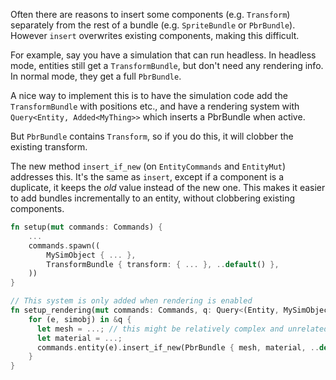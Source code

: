 <!-- feat: add `insert_if_new` (#14397) -->
<!-- https://github.com/bevyengine/bevy/pull/14646 -->
Often there are reasons to insert some components (e.g. `Transform`) separately from the rest of a bundle (e.g. `SpriteBundle` or `PbrBundle`). However `insert` overwrites existing components, making this difficult.

For example, say you have a simulation that can run headless. In headless mode, entities still get a `TransformBundle`, but don't need any rendering info. In normal mode, they get a full `PbrBundle`.

A nice way to implement this is to have the simulation code add the `TransformBundle` with positions etc., and have a rendering system with `Query<Entity, Added<MyThing>>` which inserts a PbrBundle when active.

But `PbrBundle` contains `Transform`, so if you do this, it will clobber the existing transform.

The new method `insert_if_new` (on `EntityCommands` and `EntityMut`) addresses this. It's the same as `insert`, except if a component is a duplicate, it keeps the *old* value instead of the new one. This makes it easier to add bundles incrementally to an entity, without clobbering existing components.

```rust
fn setup(mut commands: Commands) {
    ...
    commands.spawn((
        MySimObject { ... },
        TransformBundle { transform: { ... }, ..default() },
    ))
}

// This system is only added when rendering is enabled
fn setup_rendering(mut commands: Commands, q: Query<(Entity, MySimObject), Without<Sprite>) {
    for (e, simobj) in &q {
      let mesh = ...; // this might be relatively complex and unrelated to the simulation
      let material = ...;
      commands.entity(e).insert_if_new(PbrBundle { mesh, material, ..default() });
    }
}
```
